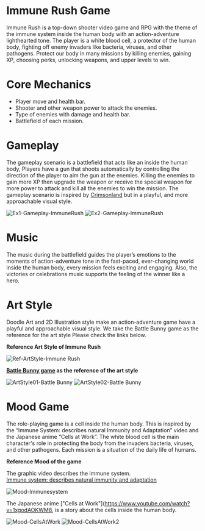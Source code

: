 # Immune Rush Game 
   Immune Rush is a top-down shooter video game and RPG with the theme of the immune system inside the human body with an action-adventure lighthearted tone. The player is a white blood cell, a protector of the human body, fighting off enemy invaders like bacteria, viruses, and other pathogens. Protect our body in many missions by killing enemies, gaining XP, choosing perks, unlocking weapons, and upper levels to win.  

# Core Mechanics 
- Player move and health bar.  
- Shooter and other weapon power to attack the enemies.  
- Type of enemies with damage and health bar.  
- Battlefield of each mission. 

# Gameplay  
  The gameplay scenario is a battlefield that acts like an inside the human body, Players have a gun that shoots automatically by controlling the direction of the player to aim the gun at the enemies. Killing the enemies to gain more XP then upgrade the weapon or receive the special weapon for more power to attack and kill all the enemies to win the mission. The gameplay scenario is inspired by [Crimsonland](https://store.steampowered.com/app/262830/Crimsonland/?l=polish) but in a playful, and more approachable visual style. 

![Ex1-Gameplay-ImmuneRush](https://github.com/user-attachments/assets/b059b42c-395f-441c-9c32-6dee6e1d876c)
![Ex2-Gameplay-ImmuneRush](https://github.com/user-attachments/assets/76d4f4b0-d53e-4cc0-9ef9-50f30d6756e8)


# Music
  The music during the battlefield guides the player’s emotions to the moments of action-adventure tone in the fast-paced, ever-changing world inside the human body, every mission feels exciting and engaging. Also, the victories or celebrations music supports the feeling of the winner like a hero. 

# Art Style 
  Doodle Art and 2D Illustration style make an action-adventure game have a playful and approachable visual style. We take the Battle Bunny game as the reference for the art style Please check the links below.
  
**Reference Art Style of Immune Rush**  

![Ref-ArtStyle-Immune Rush](https://github.com/user-attachments/assets/c0fc025c-b851-4b62-895d-9ba1752a4147)

**[Battle Bunny game](https://apps.apple.com/us/app/battle-bunny-tower-defense-war/id1497484147) as the reference of the art style**

![ArtStyle01-Battle Bunny](https://github.com/user-attachments/assets/f4f5859d-35f1-4799-93ed-9ecc4237e886)
![ArtStyle02-Battle Bunny](https://github.com/user-attachments/assets/8e47bed8-6844-4de4-b9a6-80875bdc2194)

# Mood Game
  The role-playing game is a cell inside the human body. This is inspired by the “Immune System: describes natural Immunity and Adaptation” video and the Japanese anime “Cells at Work”. The white blood cell is the main character's role in protecting the body from the invaders bacteria, viruses, and other pathogens. Each mission is a situation of the daily life of humans. 

**Reference Mood of the game**

The graphic video describes the immune system.    
[Immune system: describes natural immunity and adaptation](https://www.youtube.com/watch?v=PzunOgYHeyg&t=162s)

![Mood-Immunesystem](https://github.com/user-attachments/assets/d9792560-3b6a-4d86-9cdc-08aa6d4c83d0)


The Japanese anime ["Cells at Work"](https://www.youtube.com/watch?v=1xgodAOKWM8, is a story about the cells inside the human body.

![Mood-CellsAtWork](https://github.com/user-attachments/assets/b75f4271-4c14-4b14-a67c-42961421a1bc)
![Mood-CellsAtWork2](https://github.com/user-attachments/assets/a4f76dd5-ada5-4c7c-905d-f1856173fa91)




